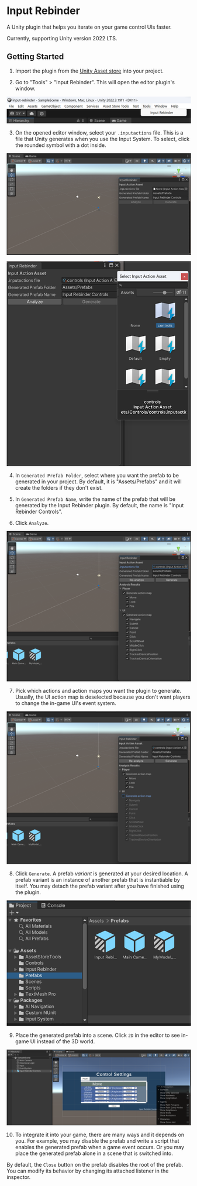 # Input Rebinder

A Unity plugin that helps you iterate on your game control UIs faster.

Currently, supporting Unity version 2022 LTS.

## Getting Started
1. Import the plugin from the [Unity Asset store](https://assetstore.unity.com/packages/tools/gui/input-rebinder-189090) into your project.

2. Go to "Tools" > "Input Rebinder". This will open the editor plugin's window.

![Navigation bar](Documentation/resources/tools_inputrebinder.png)

3. On the opened editor window, select your `.inputactions` file. This is a file that Unity generates when you use the Input System. To select, click the rounded symbol with a dot inside.

![Empty window](Documentation/resources/empty_editor_window.png)

![Select input actions](Documentation/resources/select_inputactions_file.png)

4. In `Generated Prefab Folder`, select where you want the prefab to be generated in your project. By default, it is "Assets/Prefabs" and it will create the folders if they don't exist.

5. In `Generated Prefab Name`, write the name of the prefab that will be generated by the Input Rebinder plugin. By default, the name is "Input Rebinder Controls".

6. Click `Analyze`.

![Analysis](Documentation/resources/analysis.png)

7. Pick which actions and action maps you want the plugin to generate. Usually, the UI action map is deselected because you don't want players to change the in-game UI's event system.

![Deselect UI](Documentation/resources/deselect_ui.png)

8. Click `Generate`. A prefab _variant_ is generated at your desired location. A prefab variant is an instance of another prefab that is instantiable by itself. You may detach the prefab variant after you have finished using the plugin. 

![Generated prefab location](Documentation/resources/generated_prefab_location.png)

9. Place the generated prefab into a scene. Click `2D` in the editor to see in-game UI instead of the 3D world. 

![Deployed prefab](Documentation/resources/deployed_prefab.png)

10. To integrate it into your game, there are many ways and it depends on you. For example, you may disable the prefab and write a script that enables the generated prefab when a game event occurs. Or you may place the generated prefab alone in a scene that is switched into.

By default, the `Close` button on the prefab disables the root of the prefab. You can modify its behavior by changing its attached listener in the inspector. 